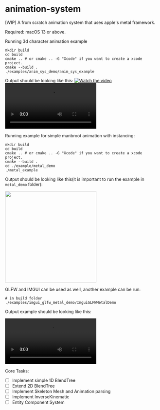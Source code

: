 # animation-system

[WIP] A from scratch animation system that uses apple's metal framework.

Required: macOS 13 or above.

Running 3d character animation example

```terminal
mkdir build
cd build
cmake .. # or cmake .. -G "Xcode" if you want to create a xcode project.
cmake --build .
./examples/anim_sys_demo/anim_sys_example
```

Output should be looking like this:
[![Watch the video](https://i.imgur.com/vKb2F1B.png)](docs/CharacterAnimation.mov)
<br>
<video src="docs/CharacterAnimation.mov" width="300">

Running example for simple manbroot animation with instancing:

```terminal
mkdir build
cd build
cmake .. # or cmake .. -G "Xcode" if you want to create a xcode project.
cmake --build .
cd ./example/metal_demo
./metal_example
```

Output should be looking like this(it is important to run the example in `metal_demo` folder):

<img src="docs/RenderExample.gif" width="300">

GLFW and IMGUI can be used as well, another example can be run:

```terminal
# in build folder
./examples/imgui_glfw_metal_demo/ImguiGLFWMetalDemo
```

Output example should be looking like this:

![Imgui Example Video](docs/ImguiExampleWindow.mov)

Core Tasks:

- [ ] Implement simple 1D BlendTree
- [ ] Extend 2D BlendTree
- [ ] Implement Skeleton Mesh and Animation parsing
- [ ] Implement InverseKinematic
- [ ] Entity Component System
